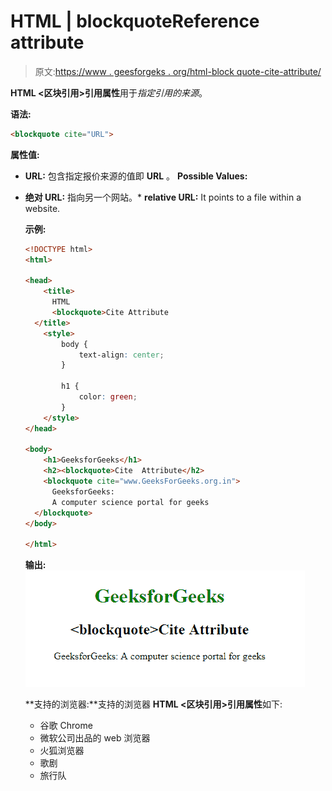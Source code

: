 # HTML | blockquoteReference attribute

> 原文:[https://www . geesforgeks . org/html-block quote-cite-attribute/](https://www.geeksforgeeks.org/html-blockquote-cite-attribute/)

**HTML <区块引用>引用属性**用于*指定引用的来源*。

**语法:**

```html
<blockquote cite="URL"> 
```

**属性值:**

*   **URL:** 包含指定报价来源的值即 **URL** 。
    **Possible Values:**

*   **绝对 URL:** 指向另一个网站。*   **relative URL:** It points to a file within a website.

    **示例:**

    ```html
    <!DOCTYPE html>
    <html>

    <head>
        <title>
          HTML 
          <blockquote>Cite Attribute 
      </title>
        <style>
            body {
                text-align: center;
            }

            h1 {
                color: green;
            }
        </style>
    </head>

    <body>
        <h1>GeeksforGeeks</h1>
        <h2><blockquote>Cite  Attribute</h2>
        <blockquote cite="www.GeeksForGeeks.org.in">
          GeeksforGeeks: 
          A computer science portal for geeks
      </blockquote>
    </body>

    </html>
    ```

    **输出:**
    ![](img/10ff629ef214992614cb167e60a4e59a.png)

    **支持的浏览器:**支持的浏览器 **HTML <区块引用>引用属性**如下:

    *   谷歌 Chrome
    *   微软公司出品的 web 浏览器
    *   火狐浏览器
    *   歌剧
    *   旅行队